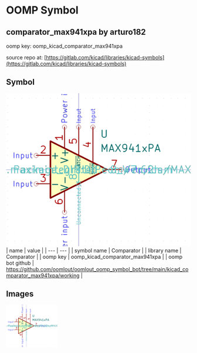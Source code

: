 # OOMP Symbol  
## comparator_max941xpa  by arturo182  
  
oomp key: oomp_kicad_comparator_max941xpa  
  
source repo at: [https://gitlab.com/kicad/libraries/kicad-symbols](https://gitlab.com/kicad/libraries/kicad-symbols)  
## Symbol  
  
[![working.png](working_600.png)](working.png)  
| name | value | 
| --- | --- | 
| symbol name | Comparator | 
| library name | Comparator | 
| oomp key | oomp_kicad_comparator_max941xpa | 
| oomp bot github | https://github.com/oomlout/oomlout_oomp_symbol_bot/tree/main/kicad_comparator_max941xpa/working | 
## Images  
  
[![working.png](working_140.png)](working.png)  
